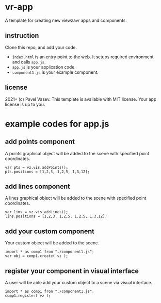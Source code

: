 # vr-app
A template for creating new viewzavr apps and components.

## instruction

Clone this repo, and add your code.
* `index.html` is an entry point to the web. It setups required environment and calls `app.js`.
* `app.js` is your application code.
* `component1.js` is your example component.

## license

2021+ (c) Pavel Vasev. This template is available with MIT license. Your app license is up to you. 

# example codes for app.js

## add points component
A points graphical object will be added to the scene with specified point coordinates.
```
var pts = vz.vis.addPoints();
pts.positions = [1,2,3, 1,2,5, 1,3,12];
```

## add lines component
A lines graphical object will be added to the scene with specified point coordinates.
```
var lins = vz.vis.addLines();
lins.positions = [1,2,3, 1,2,5, 1,2,5, 1,3,12];
```

## add your custom component
Your custom object will be added to the scene.
```
import * as comp1 from "./component1.js";
var obj = comp1.create( vz );
```

## register your component in visual interface
A user will be able add your custom object to a scene via visual interface.
```
import * as comp1 from "./component1.js";
comp1.register( vz );
```
